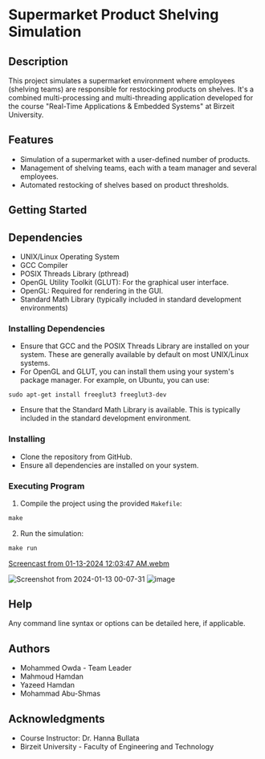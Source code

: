 # Supermarket Product Shelving Simulation

## Description
This project simulates a supermarket environment where employees (shelving teams) are responsible for restocking products on shelves. It's a combined multi-processing and multi-threading application developed for the course "Real-Time Applications & Embedded Systems" at Birzeit University.

## Features
- Simulation of a supermarket with a user-defined number of products.
- Management of shelving teams, each with a team manager and several employees.
- Automated restocking of shelves based on product thresholds.

## Getting Started

## Dependencies
- UNIX/Linux Operating System
- GCC Compiler
- POSIX Threads Library (pthread)
- OpenGL Utility Toolkit (GLUT): For the graphical user interface.
- OpenGL: Required for rendering in the GUI.
- Standard Math Library (typically included in standard development environments)

### Installing Dependencies
- Ensure that GCC and the POSIX Threads Library are installed on your system. These are generally available by default on most UNIX/Linux systems.
- For OpenGL and GLUT, you can install them using your system's package manager. For example, on Ubuntu, you can use:
```shell
sudo apt-get install freeglut3 freeglut3-dev
```
- Ensure that the Standard Math Library is available. This is typically included in the standard development environment.

### Installing
- Clone the repository from GitHub.
- Ensure all dependencies are installed on your system.

### Executing Program
1. Compile the project using the provided `Makefile`:
```Makefile
make
```
  
2. Run the simulation:
```Makefile
make run
```





[Screencast from 01-13-2024 12:03:47 AM.webm](https://github.com/M7mdOdeh1/ENCS4330-RealTimeProject-2/assets/111658319/d6a2debb-b7b0-483d-b047-26a528547d4d)

![Screenshot from 2024-01-13 00-07-31](https://github.com/M7mdOdeh1/ENCS4330-RealTimeProject-2/assets/111658319/447d165f-5649-4855-8ea7-86133c1a64bd)
![image](https://github.com/M7mdOdeh1/ENCS4330-RealTimeProject-2/assets/111658319/4bfe8e50-73eb-426c-98d3-5e5c4aa45817)




## Help
Any command line syntax or options can be detailed here, if applicable.

## Authors
- Mohammed Owda - Team Leader
- Mahmoud Hamdan
- Yazeed Hamdan
- Mohammad Abu-Shmas

## Acknowledgments
- Course Instructor: Dr. Hanna Bullata
- Birzeit University - Faculty of Engineering and Technology

